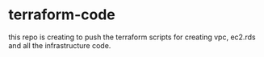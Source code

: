 # terraform-code
this repo is creating to push the terraform scripts for creating vpc, ec2.rds and all the infrastructure code.
